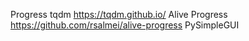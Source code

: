 Progress
tqdm https://tqdm.github.io/
Alive Progress https://github.com/rsalmei/alive-progress
PySimpleGUI
